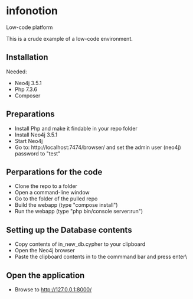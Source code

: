# infonotion
Low-code platform

This is a crude example of a low-code environment.

Installation
---
Needed:
- Neo4j 3.5.1
- Php 7.3.6
- Composer

Preparations
---
- Install Php and make it findable in your repo folder
- Install Neo4j 3.5.1
- Start Neo4j
- Go to: http://localhost:7474/browser/ and set the admin user (neo4j) password to "test"

Perparations for the code
---
- Clone the repo to a folder
- Open a command-line window 
- Go to the folder of the pulled repo
- Build the webapp (type "compose install")
- Run the webapp (type "php bin/console server:run")

Setting up the Database contents
---
- Copy contents of in_new_db.cypher to your clipboard
- Open the Neo4j browser
- Paste the clipboard contents in to the commmand bar and press enter\

Open the application
---
- Browse to http://127.0.0.1:8000/
